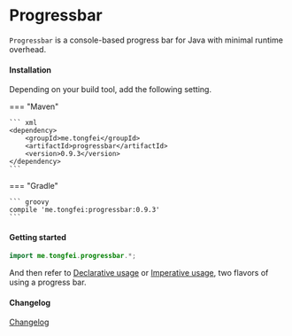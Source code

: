 # Progressbar

`Progressbar` is a console-based progress bar for Java with minimal runtime overhead.

#### Installation

Depending on your build tool, add the following setting.

=== "Maven"

    ``` xml
    <dependency>
        <groupId>me.tongfei</groupId>
        <artifactId>progressbar</artifactId>
        <version>0.9.3</version>
    </dependency>
    ```

=== "Gradle"

    ``` groovy
    compile 'me.tongfei:progressbar:0.9.3'
    ```

#### Getting started

``` java
import me.tongfei.progressbar.*;
```

And then refer to [Declarative usage](declarative-usage.md) or [Imperative usage](imperative-usage.md), two flavors of using a progress bar.

#### Changelog
[Changelog](changelog.md)
